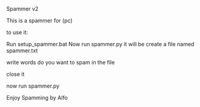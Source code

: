 Spammer v2

This is a spammer for (pc)

to use it:

Run setup_spammer.bat 
Now run spammer.py
it will be create a file named spammer.txt

write words do you want to spam in the file

close it

now run spammer.py

Enjoy Spamming by Alfo
